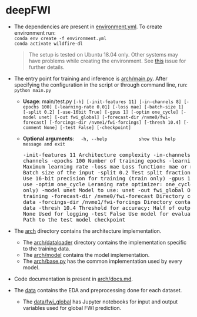 # deepFWI
* The dependencies are present in [environment.yml](environment.yml). To create environment run:<br>
`conda env create -f environment.yml`
<br>`conda activate wildfire-dl`

    >The setup is tested on Ubuntu 18.04 only. Other systems may have problems while creating the environment. See [this](https://github.com/conda/conda/issues/7311) issue for further details.
* The entry point for training and inference is [arch/main.py](arch/main.py). After specifying the configuration in the script or through command line, run:
`python main.py`

  * **Usage**: main/test.py `[-h] [-init-features 11] [-in-channels 8] [-epochs 100]
               [-learning-rate 0.01] [-loss mae] [-batch-size 1] [-split 0.2]
               [-use-16bit True] [-gpus 1] [-optim one_cycle] [-model unet]
               [-out fwi_global] [-forecast-dir /nvme0/fwi-forecast]
               [-forcings-dir /nvme1/fwi-forcings] [-thresh 10.4]
               [-comment None] [-test False] [-checkpoint]`

  * **Optional arguments**:
    `  -h, --help            show this help message and exit`<pre>
    -init-features 11     Architecture complexity
    -in-channels 8        Number of input channels
    -epochs 100           Number of training epochs
    -learning-rate 0.01   Maximum learning rate
    -loss mae             Loss function: mae or mse
    -batch-size 1         Batch size of the input
    -split 0.2            Test split fraction
    -use-16bit True       Use 16-bit precision for training (train only)
    -gpus 1               Number of GPUs to use
    -optim one_cycle      Leraning rate optimizer: one_cycle or cosine (train only)
    -model unet           Model to use: unet
    -out fwi_global       Output data for training
    -forecast-dir /nvme0/fwi-forecast
                          Directory containing forcast data
    -forcings-dir /nvme1/fwi-forcings
                          Directory containing forcings data
    -thresh 10.4          Threshold for accuracy: Half of output MAD
    -comment None         Used for logging
    -test False           Use model for evaluation
    -checkpoint           Path to the test model checkpoint</pre>
* The [arch](arch) directory contains the architecture implementation.
  * The [arch/dataloader](arch/dataloader) directory contains the implementation specific to the training data.
  * The [arch/model](arch/model) contains the model implementation.
  * The [arch/base.py](arch/base.py) has the common implementation used by every model.
* Code documentation is present in [arch/docs.md](arch/docs.md).
* The [data](data) contains the EDA and preprocessing done for each dataset.
  * The [data/fwi_global](data/fwi_global) has Jupyter notebooks for input and output variables used for global FWI prediction.
